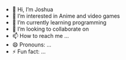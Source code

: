 - 👋 Hi, I’m Joshua
- 👀 I’m interested in Anime and video games
- 🌱 I’m currently learning programming
- 💞️ I’m looking to collaborate on 
- 📫 How to reach me ...
- 😄 Pronouns: ...
- ⚡ Fun fact: ...

<!---
MatthewsWang-pri/MatthewsWang-pri is a ✨ special ✨ repository because its `README.md` (this file) appears on your GitHub profile.
You can click the Preview link to take a look at your changes.
--->
